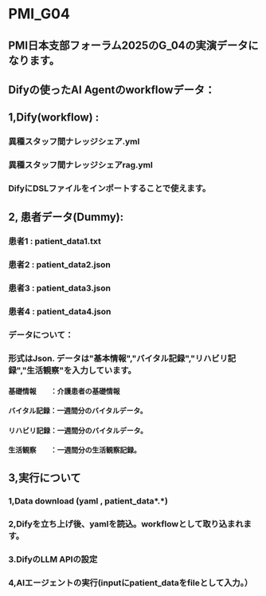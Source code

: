 # PMI_G04
## PMI日本支部フォーラム2025のG_04の実演データになります。
## Difyの使ったAI Agentのworkflowデータ：
## 1,Dify(workflow) :
### 異種スタッフ間ナレッジシェア.yml
### 異種スタッフ間ナレッジシェアrag.yml
### DifyにDSLファイルをインポートすることで使えます。
## 2, 患者データ(Dummy):
### 患者1 : patient_data1.txt
### 患者2 : patient_data2.json
### 患者3 : patient_data3.json
### 患者4 : patient_data4.json
### データについて：
### 形式はJson. データは"基本情報","バイタル記録","リハビリ記録","生活観察"を入力しています。
#### 基礎情報　　：介護患者の基礎情報
#### バイタル記録：一週間分のバイタルデータ。
#### リハビリ記録：一週間分のバイタルデータ。
#### 生活観察　　：一週間分の生活観察記録。
## 3,実行について
###   1,Data download (yaml , patient_data*.*)
###   2,Difyを立ち上げ後、yamlを読込。workflowとして取り込まれます。
###   3.DifyのLLM APIの設定
###   4,AIエージェントの実行(inputにpatient_dataをfileとして入力。）
###  
###
